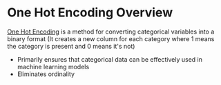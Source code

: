 # One Hot Encoding Overview

[One Hot Encoding](https://www.geeksforgeeks.org/machine-learning/ml-one-hot-encoding/) is a method for converting categorical variables into a binary format (It creates a new column for each category where 1 means the category is present and 0 means it's not)

* Primarily ensures that categorical data can be effectively used in machine learning models
* Eliminates ordinality 

<br>